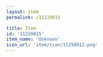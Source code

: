 ```yaml
---
layout: item
permalink: /11220015

title: Item
id: '11220015'
item_name: 'Unknown'
icon_url: 'item/icon/11250012.png'
---
```

